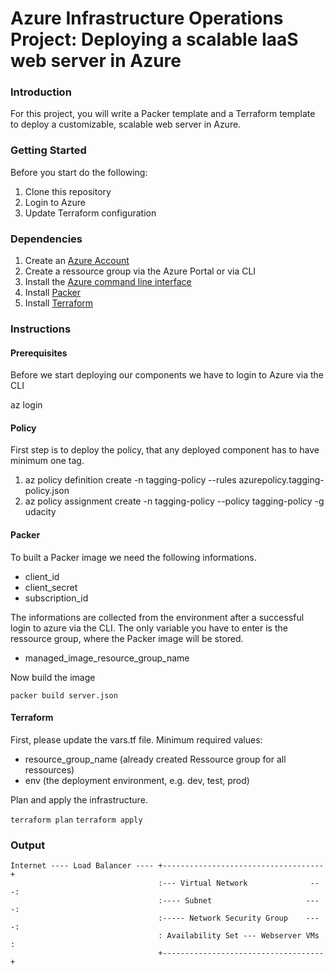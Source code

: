 # Azure Infrastructure Operations Project: Deploying a scalable IaaS web server in Azure

### Introduction
For this project, you will write a Packer template and a Terraform template to deploy a customizable, scalable web server in Azure.

### Getting Started

Before you start do the following:

1. Clone this repository
2. Login to Azure
3. Update Terraform configuration

### Dependencies
1. Create an [Azure Account](https://portal.azure.com) 
2. Create a ressource group via the Azure Portal or via CLI
3. Install the [Azure command line interface](https://docs.microsoft.com/en-us/cli/azure/install-azure-cli?view=azure-cli-latest)
4. Install [Packer](https://www.packer.io/downloads)
5. Install [Terraform](https://www.terraform.io/downloads.html)

### Instructions

#### Prerequisites
Before we start deploying our components we have to login to Azure via the CLI

az login

#### Policy
First step is to deploy the policy, that any deployed component has to have minimum one tag.

1. az policy definition create -n tagging-policy --rules azurepolicy.tagging-policy.json
2. az policy assignment create -n tagging-policy --policy tagging-policy -g udacity

#### Packer
To built a Packer image we need the following informations.

* client_id
* client_secret
* subscription_id

The informations are collected from the environment after a successful login to azure via the CLI. The only variable you have to enter is the ressource group, where the Packer image will be stored.

* managed_image_resource_group_name

Now build the image

`packer build server.json`

#### Terraform

First, please update the vars.tf file. Minimum required values:

* resource_group_name (already created Ressource group for all ressources)
* env (the deployment environment, e.g. dev, test, prod)

Plan and apply the infrastructure.

`terraform plan`
`terraform apply`

### Output

    Internet ---- Load Balancer ---- +------------------------------------+
                                     :--- Virtual Network              ---:
                                     :---- Subnet                     ----:
                                     :----- Network Security Group    ----:
                                     : Availability Set --- Webserver VMs :
                                     +------------------------------------+
                                 